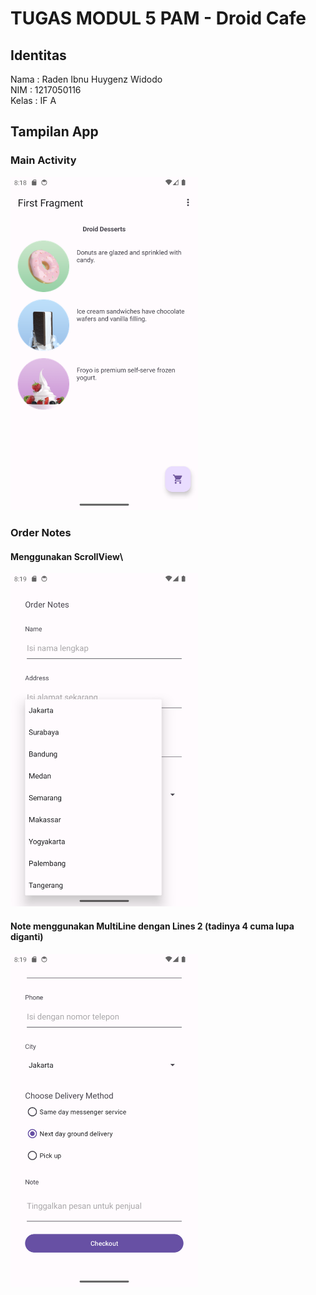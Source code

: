 # TUGAS MODUL 5 PAM - Droid Cafe

## Identitas
Nama : Raden Ibnu Huygenz Widodo\
NIM : 1217050116\
Kelas : IF A

## Tampilan App
### Main Activity
<img src="./app/image/ss_main_activity.png" alt="ss main activity" width="300" height="auto">

### Order Notes
#### Menggunakan ScrollView\
<img src="./app/image/ss_order_activity_1.png" alt="ss order activity 1" width="300" height="auto">

#### Note menggunakan MultiLine dengan Lines 2 (tadinya 4 cuma lupa diganti)
<img src="./app/image/ss_order_activity_2.png" alt="ss order activity 1" width="300" height="auto">

